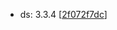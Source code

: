 * ds: 3.3.4 [[2f072f7dc](https://github.com/applitools/mono/commit/2f072f7dc85771842d2b1da2d695725abed96e4f)]
